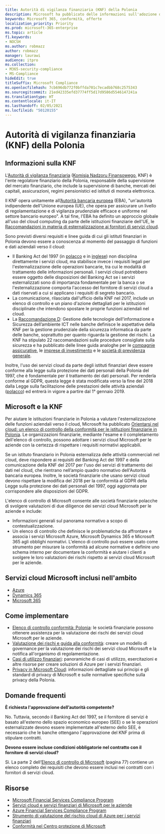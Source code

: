```yaml
---
title: Autorità di vigilanza finanziaria (KNF) della Polonia
description: Microsoft ha pubblicato delle informazioni sull'adozione del cloud indirizzate alle istituzioni finanziarie polacche.
keywords: Microsoft 365, conformità, offerte
localization_priority: Priority
ms.prod: microsoft-365-enterprise
ms.topic: article
f1.keywords:
- NOCSH
ms.author: robmazz
author: robmazz
manager: laurawi
audience: itpro
ms.collection:
- M365-security-compliance
- MS-Compliance
hideEdit: true
titleSuffix: Microsoft Compliance
ms.openlocfilehash: 7cb696db772f0bffda701c7ecadbb768c2575343
ms.sourcegitcommit: 21ed42335efd37774ff5d17d9586d5546147241a
ms.translationtype: HT
ms.contentlocale: it-IT
ms.lasthandoff: 02/05/2021
ms.locfileid: "50120155"
---
```

# <a name="financial-supervision-authority-knf-poland"></a>Autorità di vigilanza finanziaria (KNF) della Polonia

## <a name="about-the-knf"></a>Informazioni sulla KNF

L’[Autorità di vigilanza finanziaria](https://www.knf.gov.pl/en/) ([Komisja Nadzoru Finansowego](https://www.knf.gov.pl/), KNF) è l'ente regolatore finanziario della Polonia, responsabile della supervisione del mercato finanziario, che include la supervisione di banche, mercati dei capitali, assicurazioni, regimi pensionistici ed istituti di moneta elettronica.

Il KNF opera unitamente all’[Autorità bancaria europea](https://eba.europa.eu/about-us) (EBA), "un'autorità indipendente dell'Unione europea (UE), che opera per assicurare un livello di regolamentazione e di vigilanza prudenziale efficace e uniforme nel settore bancario europeo". A tal fine, l'EBA ha definito un approccio globale all'uso del cloud computing da parte delle istituzioni finanziarie dell'UE, le [Raccomandazioni in materia di esternalizzazione ai fornitori di servizi cloud](https://eba.europa.eu/documents/10180/2170121/Final+draft+Recommendations+on+Cloud+Outsourcing+%28EBA-Rec-2017-03%29.pdf/5fa5cdde-3219-4e95-946d-0c0d05494362).

Sono previsti diversi requisiti e linee guida di cui gli istituti finanziari in Polonia devono essere a conoscenza al momento del passaggio di funzioni e dati aziendali verso il cloud:

- Il Banking Act del 1997 (in [polacco](https://www.nbp.pl/akty_prawne/ustawa_o_nbp/ustawa_o_nbp.pdf) e in [inglese](https://www.nbp.pl/en/aktyprawne/thebankingact.pdf)) non disciplina direttamente i servizi cloud, ma stabilisce invece i requisiti legali per l'esternalizzazione delle operazioni bancarie, tra cui le modalità di trattamento delle informazioni personali. I servizi cloud potrebbero essere oggetto delle disposizioni del Banking Act se i servizi esternalizzati sono di importanza fondamentale per la banca o se l'esternalizzazione comporta l'accesso del fornitore di servizi cloud a dati riservati a cui si applicano i requisiti di segreto bancario.
- La comunicazione, rilasciata dall'ufficio della KNF nel 2017, include un elenco di controllo e un piano d'azione dettagliati per le istituzioni disciplinate che intendono spostare le proprie funzioni aziendali nel cloud.
- La [Raccomandazione D](https://www.knf.gov.pl/knf/en/komponenty/img/Recommendation_D_44255.pdf): Gestione delle tecnologie dell'informazione e Sicurezza dell’ambiente ICT nelle banche definisce le aspettative della KNF per la gestione prudenziale della sicurezza informatica da parte delle banche, soprattutto per quanto riguarda la gestione dei rischi. La KNF ha stipulato 22 raccomandazioni sulle procedure consigliate sulla sicurezza e ha pubblicato delle linee guida analoghe per le [compagnie assicurative](https://www.knf.gov.pl/knf/en/komponenty/img/knf_136041_KNF_IT_Guidelines_for_Insurance_41850.pdf), le [imprese di investimento](https://www.knf.gov.pl/knf/en/komponenty/img/knf_158416_Wytyczne_IT_firmy_inwestycyjne_eng_47464.pdf) e le [società di previdenza generale](https://www.knf.gov.pl/knf/en/komponenty/img/knf_136042_KNF_IT_Guidelines_for_Pensions_41851.pdf).

Inoltre, l'uso dei servizi cloud da parte degli istituti finanziari deve essere conforme alla legge sulla protezione dei dati personali della Polonia del 1997, che è fondamentale per il trattamento dei dati personali. Per renderla conforme al GDPR, questa legge è stata modificata verso la fine del 2018 dalla Legge sulla facilitazione delle prestazioni delle attività aziendali ([polacco](https://orka.sejm.gov.pl/proc7.nsf/ustawy/2606_u.htm)) ed entrerà in vigore a partire dal 1° gennaio 2019.

## <a name="microsoft-and-the-knf"></a>Microsoft e la KNF

Per aiutare le istituzioni finanziarie in Polonia a valutare l'esternalizzazione delle funzioni aziendali verso il cloud, Microsoft ha pubblicato [Orientarsi nel cloud: un elenco di controllo della conformità per le istituzioni finanziarie in Polonia](https://aka.ms/FinServ-Guide-Poland). Le organizzazioni finanziarie, mediante l'esame e il completamento dell'elenco di controllo, possono adottare i servizi cloud Microsoft per le aziende con la certezza di rispettare i requisiti normativi applicabili.

Se un istituto finanziario in Polonia esternalizza delle attività commerciali nel cloud, deve rispondere ai requisiti del Banking Act del 1997 e della comunicazione della KNF del 2017 per l'uso dei servizi di trattamento dei dati nel cloud, che rientrano nell’ampio quadro normativo dell'Autorità bancaria europea. Inoltre, le società finanziarie che usano servizi cloud devono rispettare la modifica del 2018 per la conformità al GDPR della Legge sulla protezione dei dati personali del 1997, oggi aggiornata per corrispondere alle disposizioni del GDPR.

L'elenco di controllo di Microsoft consente alle società finanziarie polacche di svolgere valutazioni di due diligence dei servizi cloud Microsoft per le aziende e include:

- Informazioni generali sul panorama normativo a scopo di contestualizzazione.
- Un elenco di controllo che definisce le problematiche da affrontare e associa i servizi Microsoft Azure, Microsoft Dynamics 365 e Microsoft 365 agli obblighi normativi. L'elenco di controllo può essere usato come strumento per misurare la conformità ad alcune normative e definire uno schema interno per documentare la conformità e aiutare i clienti a svolgere le loro valutazioni dei rischi rispetto ai servizi cloud Microsoft per le aziende.

## <a name="microsoft-in-scope-cloud-services"></a>Servizi cloud Microsoft inclusi nell'ambito

- [Azure](https://aka.ms/AzureCompliance)
- [Dynamics 365](https://aka.ms/d365-compliance-list)
- [Microsoft 365](https://aka.ms/o365-compliance-framework)

## <a name="how-to-implement"></a>Come implementare

- [Elenco di controllo conformità: Polonia](https://aka.ms/FinServ-Guide-Poland): le società finanziarie possono ottenere assistenza per la valutazione dei rischi dei servizi cloud Microsoft per le aziende.
- [Valutazione dei rischi e guida alla conformità](https://aka.ms/RiskGovernanceGuide): creare un modello di governance per la valutazione dei rischi dei servizi cloud Microsoft e la notifica all'organismo di regolamentazione.
- [Casi di utilizzo finanziari](/azure/industry/financial/): panoramiche di casi di utilizzo, esercitazioni e altre risorse per creare soluzioni di Azure per i servizi finanziari.
- [Privacy in Microsoft Cloud](https://aka.ms/MCSPrivacy): informazioni dettagliate sui principi e gli standard di privacy di Microsoft e sulle normative specifiche sulla privacy della Polonia.

## <a name="frequently-asked-questions"></a>Domande frequenti

**È richiesta l'approvazione dell’autorità competente?**

No. Tuttavia, secondo il Banking Act del 1997, se il fornitore di servizi è basato all'esterno dello spazio economico europeo (SEE) o se le operazioni esternalizzate devono essere implementate all'esterno dello SEE, è necessario che le banche ottengano l'approvazione del KNF prima di stipulare contratti.

**Devono essere incluse condizioni obbligatorie nel contratto con il fornitore di servizi cloud?**

Sì. La parte 2 dell’[Elenco di controllo di Microsoft](https://aka.ms/FinServ-Guide-Poland) (pagina 77) contiene un elenco completo dei requisiti che devono essere inclusi nei contratti con i fornitori di servizi cloud.

## <a name="resources"></a>Risorse

- [Microsoft Financial Services Compliance Program](https://aka.ms/FSCP-Print)
- [Servizi cloud e servizi finanziari di Microsoft per le aziende](https://www.microsoft.com/trustcenter/cloudservices/financialservices)
- [Azure Financial Services Compliance Program](https://azure.microsoft.com/resources/videos/azurecon-2015-financial-services-compliance-in-azure/)
- [Strumento di valutazione del rischio cloud di Azure per i servizi finanziari](https://servicetrust.microsoft.com/ViewPage/FFIECBlueprint?command=Download&downloadType=Document&downloadId=079a1973-711a-428f-9312-9ddd290cff7b&docTab=c726d5c0-2d1e-11e8-a485-57140ec19669_PaaS)
- [Conformità nel Centro protezione di Microsoft](https://www.microsoft.com/trust-center/compliance/compliance-overview)
